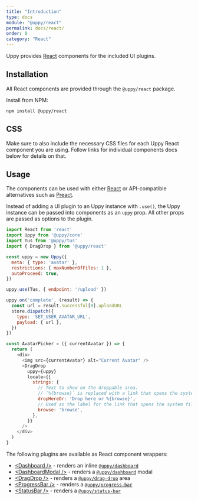 ```yaml
---
title: "Introduction"
type: docs
module: "@uppy/react"
permalink: docs/react/
order: 0
category: "React"
---
```


Uppy provides [React][] components for the included UI plugins.

## Installation

All React components are provided through the `@uppy/react` package.

Install from NPM:

```shell
npm install @uppy/react
```

## CSS

Make sure to also include the necessary CSS files for each Uppy React component you are using. Follow links for individual components docs below for details on that.

## Usage

The components can be used with either [React][] or API-compatible alternatives such as [Preact][].

Instead of adding a UI plugin to an Uppy instance with `.use()`, the Uppy instance can be passed into components as an `uppy` prop.
All other props are passed as options to the plugin.

```js
import React from 'react'
import Uppy from '@uppy/core'
import Tus from '@uppy/tus'
import { DragDrop } from '@uppy/react'

const uppy = new Uppy({
  meta: { type: 'avatar' },
  restrictions: { maxNumberOfFiles: 1 },
  autoProceed: true,
})

uppy.use(Tus, { endpoint: '/upload' })

uppy.on('complete', (result) => {
  const url = result.successful[0].uploadURL
  store.dispatch({
    type: 'SET_USER_AVATAR_URL',
    payload: { url },
  })
})

const AvatarPicker = ({ currentAvatar }) => {
  return (
    <div>
      <img src={currentAvatar} alt="Current Avatar" />
      <DragDrop
        uppy={uppy}
        locale={{
          strings: {
            // Text to show on the droppable area.
            // `%{browse}` is replaced with a link that opens the system file selection dialog.
            dropHereOr: 'Drop here or %{browse}',
            // Used as the label for the link that opens the system file selection dialog.
            browse: 'browse',
          },
        }}
      />
    </div>
  )
}
```

The following plugins are available as React component wrappers:

* [\<Dashboard />][<Dashboard />] - renders an inline [`@uppy/dashboard`][]
* [\<DashboardModal />][<DashboardModal />] - renders a [`@uppy/dashboard`][] modal
* [\<DragDrop />][<DragDrop />] - renders a [`@uppy/drag-drop`][] area
* [\<ProgressBar />][<ProgressBar />] - renders a [`@uppy/progress-bar`][]
* [\<StatusBar />][<StatusBar />] - renders a [`@uppy/status-bar`][]

[React]: https://facebook.github.io/react

[Preact]: https://preactjs.com/

[<Dashboard />]: /docs/react/dashboard

[<DragDrop />]: /docs/react/dragdrop

[<ProgressBar />]: /docs/react/progress-bar

[<StatusBar />]: /docs/react/status-bar

[<DashboardModal />]: /docs/react/dashboard-modal

[`@uppy/dashboard`]: /docs/dashboard

[`@uppy/drag-drop`]: /docs/drag-drop

[`@uppy/progress-bar`]: /docs/progress-bar

[`@uppy/status-bar`]: /docs/status-bar
